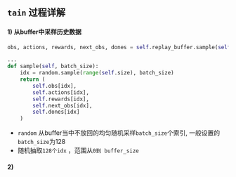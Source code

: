 ## `tain` 过程详解 
#### 1) 从buffer中采样历史数据
```python
obs, actions, rewards, next_obs, dones = self.replay_buffer.sample(self.batch_size)

...
def sample(self, batch_size):
    idx = random.sample(range(self.size), batch_size)
    return (
        self.obs[idx],
        self.actions[idx],
        self.rewards[idx],
        self.next_obs[idx],
        self.dones[idx]
    )

```
* `random` 从buffer当中不放回的均匀随机采样`batch_size`个索引,  一般设置的`batch_size`为128
* 随机抽取`128个idx` ，范围从`0到 buffer_size`


#### 2) 